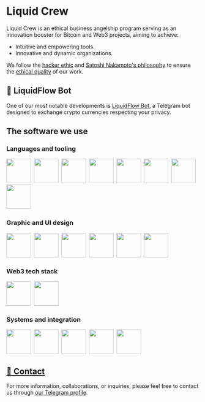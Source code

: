 # Liquid Crew

Liquid Crew is an ethical business angelship program serving as an innovation booster for Bitcoin and Web3 projects, aiming to achieve:

- Intuitive and empowering tools.
- Innovative and dynamic organizations.

We follow the [hacker ethic](https://en.wikipedia.org/wiki/Hacker_ethic) and [Satoshi Nakamoto's philosophy](./assets/bitcoin-whitepaper.pdf) to ensure the [ethical quality](./ethical-quality.md) of our work.

## 🫧 LiquidFlow Bot

One of our most notable developments is [LiquidFlow Bot](https://t.me/#), a Telegram bot designed to exchange crypto currencies respecting your privacy.

## The software we use

### Languages and tooling

<div>
  <img src="https://cdn.jsdelivr.net/gh/devicons/devicon@latest/icons/javascript/javascript-original.svg" height="64"/>&nbsp;
  <img src="https://cdn.jsdelivr.net/gh/devicons/devicon@latest/icons/typescript/typescript-original.svg" height="64"/>&nbsp;
  <img src="https://cdn.jsdelivr.net/gh/devicons/devicon@latest/icons/denojs/denojs-original-wordmark.svg" height="64"/>&nbsp;
  <img src="https://cdn.jsdelivr.net/gh/devicons/devicon@latest/icons/nodejs/nodejs-line-wordmark.svg" height="64"/>&nbsp;
  <img src="https://cdn.jsdelivr.net/gh/devicons/devicon@latest/icons/npm/npm-original-wordmark.svg" height="64"/>&nbsp;
  <img src="https://cdn.jsdelivr.net/gh/devicons/devicon@latest/icons/nextjs/nextjs-original.svg" height="64"/>&nbsp;
  <img src="https://cdn.jsdelivr.net/gh/devicons/devicon@latest/icons/react/react-original-wordmark.svg" height="64"/>&nbsp;
  <img src="https://cdn.jsdelivr.net/gh/devicons/devicon@latest/icons/python/python-original.svg" height="64"/>&nbsp;
</div>

### Graphic and UI design

<div>
  <img src="https://cdn.jsdelivr.net/gh/devicons/devicon@latest/icons/html5/html5-original-wordmark.svg" height="64"/>&nbsp;
  <img src="https://cdn.jsdelivr.net/gh/devicons/devicon@latest/icons/css3/css3-original-wordmark.svg" height="64"/>&nbsp;
  <img src="https://cdn.jsdelivr.net/gh/devicons/devicon@latest/icons/markdown/markdown-original.svg" height="64"/>&nbsp;
  <img src="https://cdn.jsdelivr.net/gh/devicons/devicon@latest/icons/blender/blender-original.svg" height="64"/>&nbsp;
  <img src="https://cdn.jsdelivr.net/gh/devicons/devicon@latest/icons/gimp/gimp-original.svg" height="64"/>&nbsp;
  <img src="https://cdn.jsdelivr.net/gh/devicons/devicon@latest/icons/inkscape/inkscape-original.svg" height="64"/>&nbsp;
<div>

### Web3 tech stack

<div>
  <img src="https://cdn.jsdelivr.net/gh/devicons/devicon@latest/icons/solidity/solidity-original.svg" height="64"/>&nbsp;
  <img src="https://cdn.jsdelivr.net/gh/devicons/devicon@latest/icons/hardhat/hardhat-original.svg" height="64"/>&nbsp;
</div>

### Systems and integration

<div>
  <img src="https://cdn.jsdelivr.net/gh/devicons/devicon@latest/icons/linux/linux-original.svg" height="64"/>&nbsp;
  <img src="https://cdn.jsdelivr.net/gh/devicons/devicon@latest/icons/raspberrypi/raspberrypi-original.svg" height="64"/>&nbsp;
  <img src="https://cdn.jsdelivr.net/gh/devicons/devicon@latest/icons/docker/docker-original.svg" height="64"/>&nbsp;
  <img src="https://cdn.jsdelivr.net/gh/devicons/devicon@latest/icons/bash/bash-original.svg" height="64"/>&nbsp;
  <img src="https://cdn.jsdelivr.net/gh/devicons/devicon@latest/icons/ansible/ansible-original.svg" height="64"/>&nbsp;
</div>

## [📩 Contact](https://github.com/liquid-crew/.github/tree/main/profile#-contact)

For more information, collaborations, or inquiries, please feel free to contact us through [our Telegram profile](https://t.me/#).
